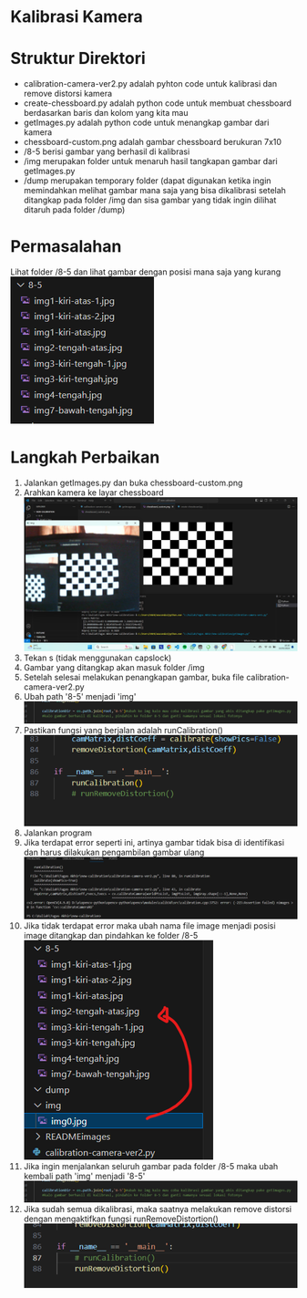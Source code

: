 # Kalibrasi Kamera
# Struktur Direktori
- calibration-camera-ver2.py adalah pyhton code untuk kalibrasi dan remove distorsi kamera
- create-chessboard.py adalah python code untuk membuat chessboard berdasarkan baris dan kolom yang kita mau
- getImages.py adalah python code untuk menangkap gambar dari kamera
- chessboard-custom.png adalah gambar chessboard berukuran 7x10
- /8-5 berisi gambar yang berhasil di kalibrasi
- /img merupakan folder untuk menaruh hasil tangkapan gambar dari getImages.py
- /dump merupakan temporary folder (dapat digunakan ketika ingin memindahkan melihat gambar mana saja yang bisa dikalibrasi setelah ditangkap pada folder /img dan sisa gambar yang tidak ingin dilihat ditaruh pada folder /dump)

# Permasalahan
Lihat folder /8-5 dan lihat gambar dengan posisi mana saja yang kurang<br>
![Gambar](https://github.com/fransiskusabelpp/cam-calibration/blob/main/READMEimages/Screenshot%202024-03-13%20104620.png?raw=true)

# Langkah Perbaikan
1. Jalankan getImages.py dan buka chessboard-custom.png
2. Arahkan kamera ke layar chessboard
![Gambar](https://github.com/fransiskusabelpp/cam-calibration/blob/main/READMEimages/Screenshot%202024-03-13%20103050.png?raw=true)
3. Tekan s (tidak menggunakan capslock)
4. Gambar yang ditangkap akan masuk folder /img
5. Setelah selesai melakukan penangkapan gambar, buka file calibration-camera-ver2.py
6. Ubah path '8-5' menjadi 'img'
![Gambar](https://github.com/fransiskusabelpp/cam-calibration/blob/main/READMEimages/Screenshot%202024-03-13%20103227.png?raw=true)
7. Pastikan fungsi yang berjalan adalah runCalibration()<br>
![Gambar](https://github.com/fransiskusabelpp/cam-calibration/blob/main/READMEimages/Screenshot%202024-03-13%20103332.png?raw=true)
8. Jalankan program
9. Jika terdapat error seperti ini, artinya gambar tidak bisa di identifikasi dan harus dilakukan pengambilan gambar ulang
![Gambar](https://github.com/fransiskusabelpp/cam-calibration/blob/main/READMEimages/Screenshot%202024-03-13%20105621.png?raw=true)
10. Jika tidak terdapat error maka ubah nama file image menjadi posisi image ditangkap dan pindahkan ke folder /8-5
![Gambar](https://github.com/fransiskusabelpp/cam-calibration/blob/main/READMEimages/Screenshot%202024-03-13%20103446.png?raw=true)
11. Jika ingin menjalankan seluruh gambar pada folder /8-5 maka ubah kembali path 'img' menjadi '8-5'
![Gambar](https://github.com/fransiskusabelpp/cam-calibration/blob/main/READMEimages/Screenshot%202024-03-13%20103227.png?raw=true)
12. Jika sudah semua dikalibrasi, maka saatnya melakukan remove distorsi dengan mengaktifkan fungsi runRemoveDistortion()
![Gambar](https://github.com/fransiskusabelpp/cam-calibration/blob/main/READMEimages/Screenshot%202024-03-13%20110228.png?raw=true)
